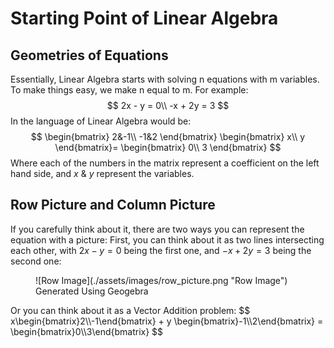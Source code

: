 # Starting Point of Linear Algebra

## Geometries of Equations
Essentially, Linear Algebra starts with solving n equations with m variables. To make things easy, we make n equal to m. For example:
$$
2x - y = 0\\
-x + 2y = 3
$$
In the language of Linear Algebra would be:
$$
\begin{bmatrix}
2&-1\\
-1&2
\end{bmatrix}
\begin{bmatrix}
x\\
y
\end{bmatrix}=
\begin{bmatrix}
0\\
3
\end{bmatrix}
$$
Where each of the numbers in the matrix represent a coefficient on the left hand side, and $x$ & $y$ represent the variables.

## Row Picture and Column Picture
If you carefully think about it, there are two ways you can represent the equation with a picture:
First, you can think about it as two lines intersecting each other, with $2x - y = 0$ being the first one, and $-x + 2y = 3$ being the second one:
<figure markdown="span">
![Row Image](./assets/images/row_picture.png "Row Image")
<figcaption>Generated Using Geogebra</figcaption>
</figure>
Or you can think about it as a Vector Addition problem:
$$
x\begin{bmatrix}2\\-1\end{bmatrix} + y
\begin{bmatrix}-1\\2\end{bmatrix} = 
\begin{bmatrix}0\\3\end{bmatrix}
$$